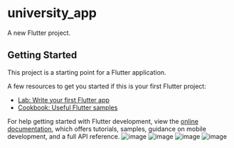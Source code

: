# university_app

A new Flutter project.

## Getting Started

This project is a starting point for a Flutter application.

A few resources to get you started if this is your first Flutter project:

- [Lab: Write your first Flutter app](https://docs.flutter.dev/get-started/codelab)
- [Cookbook: Useful Flutter samples](https://docs.flutter.dev/cookbook)

For help getting started with Flutter development, view the
[online documentation](https://docs.flutter.dev/), which offers tutorials,
samples, guidance on mobile development, and a full API reference.
![image](https://github.com/polausama/universityapp/assets/53063294/c6ae71f4-311f-4be0-93eb-1ab975d6caf7)
![image](https://github.com/polausama/universityapp/assets/53063294/b87ba802-20b6-41f0-8d90-9cf2b4168d79)
![image](https://github.com/polausama/universityapp/assets/53063294/732b3c75-268e-4bf0-b8ab-fd5d123de0b4)
![image](https://github.com/polausama/universityapp/assets/53063294/da9c5b34-9cb6-4058-a5f1-6d3e74b7d190)
